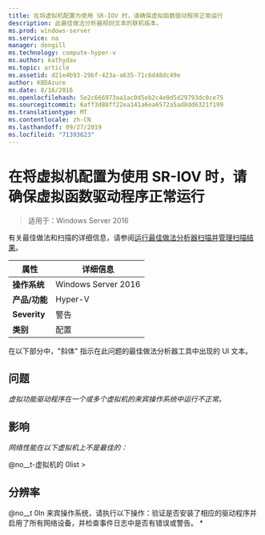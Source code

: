 ```yaml
---
title: 在将虚拟机配置为使用 SR-IOV 时，请确保虚拟函数驱动程序正常运行
description: 此最佳做法分析器规则文本的联机版本。
ms.prod: windows-server
ms.service: na
manager: dongill
ms.technology: compute-hyper-v
ms.author: kathydav
ms.topic: article
ms.assetid: d21e4b93-29bf-423a-a635-71c6d48dc49e
author: KBDAzure
ms.date: 8/16/2016
ms.openlocfilehash: 5e2c666973aa1ac0d5eb2c4e0d5d29793dc0ce75
ms.sourcegitcommit: 6aff3d88ff22ea141a6ea6572a5ad8dd6321f199
ms.translationtype: MT
ms.contentlocale: zh-CN
ms.lasthandoff: 09/27/2019
ms.locfileid: "71393623"
---
```

# <a name="ensure-that-the-virtual-function-driver-operates-correctly-when-a-virtual-machine-is-configured-to-use-sr-iov"></a>在将虚拟机配置为使用 SR-IOV 时，请确保虚拟函数驱动程序正常运行

>适用于：Windows Server 2016

有关最佳做法和扫描的详细信息，请参阅[运行最佳做法分析器扫描并管理扫描结果](https://go.microsoft.com/fwlink/p/?LinkID=223177)。  
  
|属性|详细信息|  
|-|-|  
|**操作系统**|Windows Server 2016|  
|**产品/功能**|Hyper-V|  
|**Severity**|警告|  
|**类别**|配置|  
  
在以下部分中，"斜体" 指示在此问题的最佳做法分析器工具中出现的 UI 文本。  
  
## <a name="issue"></a>问题  
*虚拟功能驱动程序在一个或多个虚拟机的来宾操作系统中运行不正常。*  
  
## <a name="impact"></a>影响  
*网络性能在以下虚拟机上不是最佳的：*  
  
@no__t-虚拟机的 0list >  
  
## <a name="resolution"></a>分辨率  
@no__t 0In 来宾操作系统，请执行以下操作：验证是否安装了相应的驱动程序并启用了所有网络设备，并检查事件日志中是否有错误或警告。 *  
  


